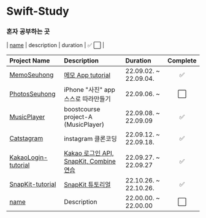 # Swift-Study
### 혼자 공부하는 곳


| [name](url) | description | duration | ✅ ⬜ |

| Project Name | Description | Duration | Complete |
|:---|:---|:---|:---:|
| [MemoSeuhong](https://github.com/hsw1920/swift-study/tree/main/src/MemoSeuhong) | [메모 App tutorial](https://www.youtube.com/watch?v=zEZuWbNV1uY&list=PLziSvys01OemZoYotSrwUVx_CbZUF7v17) | 22.09.02. ~ 22.09.04. | ✅ |
| [PhotosSeuhong](https://github.com/hsw1920/swift-study/tree/main/src/PhotosSeuhong) | iPhone "사진" app 스스로 따라만들기 | 22.09.06. ~  | ⬜ |
| [MusicPlayer](https://github.com/hsw1920/swift-study/tree/main/src/MusicPlayer) | boostcourse project-A (MusicPlayer) | 22.09.08. ~ 22.09.09 | ✅ |
| [Catstagram](https://github.com/hsw1920/swift-study/tree/main/src/Catstagram) | instagram 클론코딩 | 22.09.12. ~ 22.09.18. | ✅ |
| [KakaoLogin-tutorial](https://github.com/hsw1920/swift-study/tree/main/src/KakaoLogin-tutorial) | [Kakao 로그인 API, SnapKit, Combine 연습](https://www.youtube.com/watch?v=7Y4UR0UhgHs&t=1873s) | 22.09.27. ~ 22.09.27 | ✅ |
| [SnapKit-tutorial](https://github.com/hsw1920/swift-study/tree/main/src/SnapKit-tutorial) | [SnapKit 튜토리얼](https://youtu.be/2Gp01Zqy2oA) | 22.10.26. ~ 22.10.26. | ✅ |
| [name](url) | Description | 22.00.00. ~ 22.00.00 | ⬜ |

